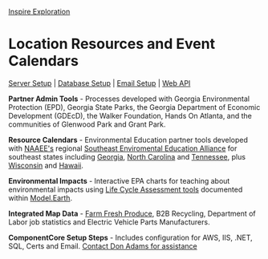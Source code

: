 [Inspire Exploration](/inspire/)
# Location Resources and Event Calendars
<a href="#server">Server Setup</a> | <a href="#database">Database Setup</a> | <a href="#email">Email Setup</a> | <a href="#api">Web API</a><br>

**Partner Admin Tools** - Processes developed with Georgia Environmental Protection (EPD), Georgia State Parks, the Georgia Department of Economic Development (GDEcD), the Walker Foundation, Hands On Atlanta, and the communities of Glenwood Park and Grant Park.

**Resource Calendars** - Environmental Education partner tools developed with [NAAEE's](https://naaee.org) regional [Southeast Enviromental Education Alliance](http://www.southeastee.com/) for southeast states including [Georgia](http://eeingeorgia.org/core/news/list.aspx),&nbsp;[North&nbsp;Carolina](http://web.eenorthcarolina.org/core/event/calendar.aspx) and [Tennessee](hhttp://eeintennessee.org/), plus [Wisconsin](http://EEinWisconsin.org) and [Hawaii](http://heea.org/core/news/list.aspx).  

**Environmental Impacts** -  Interactive EPA charts for teaching about environmental impacts using [Life Cycle Assessment tools](../io/charts/) documented within [Model.Earth](https://model.earth). 

**Integrated Map Data** - [Farm Fresh Produce](/localsite/map/#show=farmfresh), B2B Recycling, Department of Labor job statistics and Electric Vehicle Parts Manufacturers<!--/apps/ev/-->. 

**ComponentCore Setup Steps** - Includes configuration for AWS, IIS, .NET, SQL, Certs and Email. [Contact Don Adams for assistance](https://componentcore.com/inspire/contact/)  